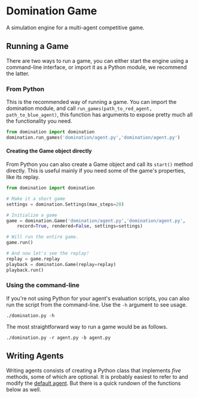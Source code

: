Domination Game
===============

A simulation engine for a multi-agent competitive game. 


Running a Game
--------------

There are two ways to run a game, you can either start the engine using a command-line interface, or import it as a Python module, we recommend the latter.

### From Python

This is the recommended way of running a game. You can import the domination module, and call `run_games(path_to_red_agent, path_to_blue_agent)`, this function has arguments to expose pretty much all the functionality you need.

```python
from domination import domination
domination.run_games('domination/agent.py','domination/agent.py')
```

#### Creating the Game object directly

From Python you can also create a Game object and call its `start()` method directly. This is useful mainly if you need some of the game's properties, like its replay.

```python
from domination import domination

# Make it a short game
settings = domination.Settings(max_steps=20)

# Initialize a game
game = domination.Game('domination/agent.py','domination/agent.py', 
    record=True, rendered=False, settings=settings)

# Will run the entire game.
game.run() 

# And now let's see the replay!
replay = game.replay
playback = domination.Game(replay=replay)
playback.run()
```

### Using the command-line

If you're not using Python for your agent's evaluation scripts, you can also run the script from the command-line. Use the `-h` argument to see usage.

    ./domination.py -h
    
The most straightforward way to run a game would be as follows.

    ./domination.py -r agent.py -b agent.py


Writing Agents
--------------

Writing agents consists of creating a Python class that implements *five* methods, some of which are optional. It is probably easiest to refer to and modify the [default agent](https://github.com/noio/Domination-Game/blob/master/domination/agent.py). But there is a quick rundown of the functions below as well.